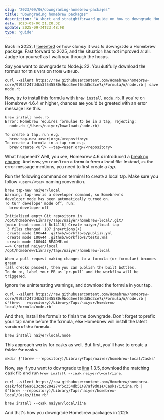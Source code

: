 ```yaml
---
slug: "2023/09/06/downgrading-homebrew-packages"
title: "Downgrading homebrew packages"
description: "A short and straightforward guide on how to downgrade Homebrew packages"
date: 2023-09-06 21:28:32
update: 2025-09-24T23:48:08
type: "guide"
---
```


Back in 2023, I [lamented](/archive/2023/09/06/downgrading-homebrew-packages--1/) on how clumsy it was to downgrade a Homebrew package. Fast forward to 2025, and the situation has not improved at all. Judge for yourself as I walk you through the hoops.

Say you want to downgrade to Node.js 22. You dutifully download the formula for this version from GitHub.

```nu prompt{1}
curl --silent https://raw.githubusercontent.com/Homebrew/homebrew-core/9793f247d4bb3f545580c9bcd5eef6add5d3ce7a/Formula/n/node.rb | save node.rb
```

Now, try to install this formula with `brew install node.rb`. If you're on Homebrew 4.6.4 or higher, chances are you'd be greeted with an error message like this.

```nu prompt{1} output{2..8}
brew install node.rb
Error: Homebrew requires formulae to be in a tap, rejecting:
  node.rb (/Users/naiyer/Downloads/node.rb)

To create a tap, run e.g.
  brew tap-new <user|org>/<repository>
To create a formula in a tap run e.g.
  brew create <url> --tap=<user|org>/<repository>
```

What happened? Well, you see, Homebrew 4.6.4 introduced a [breaking change](https://github.com/Homebrew/brew/pull/20414). And now, you can't run a formula from a local file. Instead, as the error message mentions, you need to first create a *tap*.

Run the following command on terminal to create a local tap. Make sure you follow `<user>/<tap>` naming convention.

```nu prompt{1} output{2..18}
brew tap-new naiyer/local
Warning: tap-new is a developer command, so Homebrew's
developer mode has been automatically turned on.
To turn developer mode off, run:
  brew developer off

Initialized empty Git repository in /opt/homebrew/Library/Taps/naiyer/homebrew-local/.git/
[main (root-commit) 6c14116] Create naiyer/local tap
 3 files changed, 107 insertions(+)
 create mode 100644 .github/workflows/publish.yml
 create mode 100644 .github/workflows/tests.yml
 create mode 100644 README.md
==> Created naiyer/local
/opt/homebrew/Library/Taps/naiyer/homebrew-local

When a pull request making changes to a formula (or formulae) becomes green
(all checks passed), then you can publish the built bottles.
To do so, label your PR as `pr-pull` and the workflow will be triggered.
```

Ignore the uninteresting warnings, and download the formula in your tap.

```nu prompt{1}
curl --silent https://raw.githubusercontent.com/Homebrew/homebrew-core/9793f247d4bb3f545580c9bcd5eef6add5d3ce7a/Formula/n/node.rb | $'(brew --repository)/Library/Taps/naiyer/homebrew-local/Formula/node.rb'
```

And then, install the formula to finish the downgrade. Don't forget to prefix your tap name before the formula, else Homebrew will install the latest version of the formula.

```nu prompt{1}
brew install naiyer/local/node
```

This approach works for casks as well. But first, you'll have to create a folder for casks.

```nu prompt{1}
mkdir $'(brew --repository)/Library/Taps/naiyer/homebrew-local/Casks'
```

Now, say if you want to downgrade to [iina](https://github.com/iina/iina) 1.3.5, download the matching cask file and run `brew install --cask naiyer/local/iina`.

```nu prompt{1,3}
curl --silent https://raw.githubusercontent.com/Homebrew/homebrew-cask/fddf66a613c28c204274f5c354db51487af9d014/Casks/i/iina.rb | $'(brew --repository)/Library/Taps/naiyer/homebrew-local/Casks/iina.rb'

brew install --cask naiyer/local/iina
```

And that's how you downgrade Homebrew packages in 2025.
